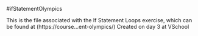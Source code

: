 #ifStatementOlympics

This is the file associated with the If Statement Loops exercise, which can be found at (https://course...ent-olympics/)
Created on day 3 at VSchool